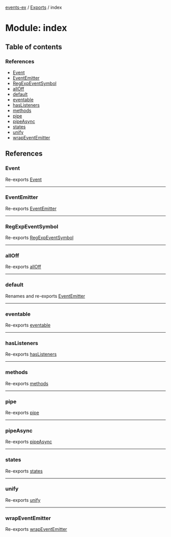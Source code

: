 [events-ex](../README.md) / [Exports](../modules.md) / index

# Module: index

## Table of contents

### References

- [Event](index.md#event)
- [EventEmitter](index.md#eventemitter)
- [RegExpEventSymbol](index.md#regexpeventsymbol)
- [allOff](index.md#alloff)
- [default](index.md#default)
- [eventable](index.md#eventable)
- [hasListeners](index.md#haslisteners)
- [methods](index.md#methods)
- [pipe](index.md#pipe)
- [pipeAsync](index.md#pipeasync)
- [states](index.md#states)
- [unify](index.md#unify)
- [wrapEventEmitter](index.md#wrapeventemitter)

## References

### Event

Re-exports [Event](../classes/event.Event.md)

___

### EventEmitter

Re-exports [EventEmitter](../classes/event_emitter.EventEmitter.md)

___

### RegExpEventSymbol

Re-exports [RegExpEventSymbol](consts.md#regexpeventsymbol)

___

### allOff

Re-exports [allOff](all_off.md#alloff)

___

### default

Renames and re-exports [EventEmitter](../classes/event_emitter.EventEmitter.md)

___

### eventable

Re-exports [eventable](eventable.md#eventable)

___

### hasListeners

Re-exports [hasListeners](has_listeners.md#haslisteners)

___

### methods

Re-exports [methods](wrap_event_emitter.md#methods)

___

### pipe

Re-exports [pipe](pipe.md#pipe)

___

### pipeAsync

Re-exports [pipeAsync](pipe_async.md#pipeasync)

___

### states

Re-exports [states](consts.md#states)

___

### unify

Re-exports [unify](unify.md#unify)

___

### wrapEventEmitter

Re-exports [wrapEventEmitter](wrap_event_emitter.md#wrapeventemitter)
